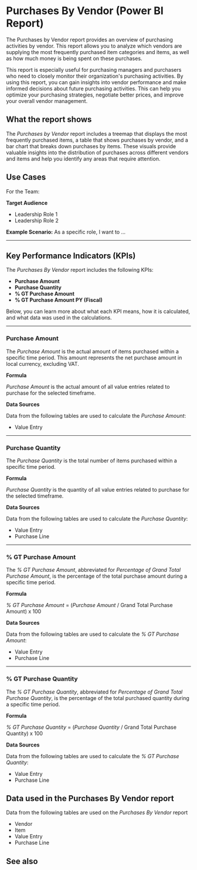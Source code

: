 # Purchases By Vendor (Power BI Report)

The Purchases by Vendor report provides an overview of purchasing activities by vendor. This report allows you to analyze which vendors are supplying the most frequently purchased item categories and items, as well as how much money is being spent on these purchases.

This report is especially useful for purchasing managers and purchasers who need to closely monitor their organization's purchasing activities. By using this report, you can gain insights into vendor performance and make informed decisions about future purchasing activities. This can help you optimize your purchasing strategies, negotiate better prices, and improve your overall vendor management.

## What the report shows

The _Purchases by Vendor_ report includes a treemap that displays the most frequently purchased items, a table that shows purchases by vendor, and a bar chart that breaks down purchases by items. These visuals provide valuable insights into the distribution of purchases across different vendors and items and help you identify any areas that require attention.

## Use Cases

For the Team:

**Target Audience**
- Leadership Role 1
- Leadership Role 2

**Example Scenario:** As a specific role, I want to ...

---

## Key Performance Indicators (KPIs)

The _Purchases By Vendor_ report includes the following KPIs:

- **Purchase Amount**
- **Purchase Quantity**
- **% GT Purchase Amount**
- **% GT Purchase Amount PY (Fiscal)**

Below, you can learn more about what each KPI means, how it is calculated, and what data was used in the calculations.

---
### Purchase Amount

The *Purchase Amount* is the actual amount of items purchased within a specific time period. This amount represents the net purchase amount in local currency, excluding VAT.

**Formula**  

*Purchase Amount* is the actual amount of all value entries related to purchase for the selected timeframe.

**Data Sources**

Data from the following tables are used to calculate the *Purchase Amount*:
- Value Entry

---
### Purchase Quantity

The *Purchase Quantity* is the total number of items purchased within a specific time period.

**Formula**  

*Purchase Quantity* is the quantity of all value entries related to purchase for the selected timeframe.

**Data Sources**

Data from the following tables are used to calculate the *Purchase Quantity*:
- Value Entry
- Purchase Line

---
### % GT Purchase Amount

The *% GT Purchase Amount*, abbreviated for *Percentage of Grand Total Purchase Amount*, is the percentage of the total purchase amount during a specific time period.

**Formula**  

*% GT Purchase Amount* = (*Purchase Amount* / Grand Total Purchase Amount) x 100

**Data Sources**

Data from the following tables are used to calculate the *% GT Purchase Amount*:
- Value Entry
- Purchase Line

---
### % GT Purchase Quantity

The *% GT Purchase Quantity*, abbreviated for *Percentage of Grand Total Purchase Quantity*, is the percentage of the total purchased quantity during a specific time period.

**Formula**  

*% GT Purchase Quantity* = (*Purchase Quantity* / Grand Total Purchase Quantity) x 100

**Data Sources**

Data from the following tables are used to calculate the *% GT Purchase Quantity*:
- Value Entry
- Purchase Line


## Data used in the Purchases By Vendor report

Data from the following tables are used on the *Purchases By Vendor* report
- Vendor
- Item
- Value Entry
- Purchase Line


## See also
